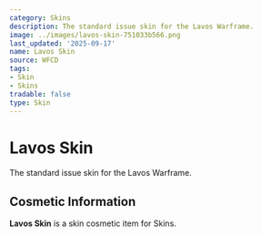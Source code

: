 ```yaml
---
category: Skins
description: The standard issue skin for the Lavos Warframe.
image: ../images/lavos-skin-751033b566.png
last_updated: '2025-09-17'
name: Lavos Skin
source: WFCD
tags:
- Skin
- Skins
tradable: false
type: Skin
---
```


# Lavos Skin

The standard issue skin for the Lavos Warframe.

## Cosmetic Information

**Lavos Skin** is a skin cosmetic item for Skins.


